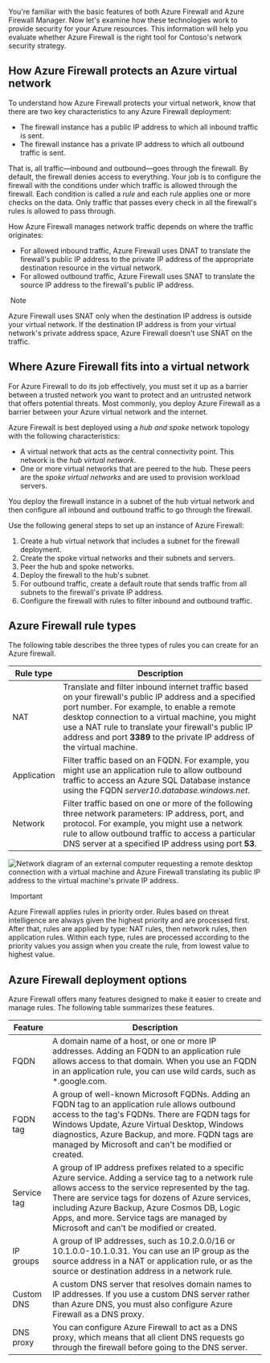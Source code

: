 
You're familiar with the basic features of both Azure Firewall and Azure Firewall Manager. Now let's examine how these technologies work to provide security for your Azure resources. This information will help you evaluate whether Azure Firewall is the right tool for Contoso's network security strategy.

## How Azure Firewall protects an Azure virtual network

To understand how Azure Firewall protects your virtual network, know that there are two key characteristics to any Azure Firewall deployment:

- The firewall instance has a public IP address to which all inbound traffic is sent.
- The firewall instance has a private IP address to which all outbound traffic is sent.

That is, all traffic—inbound and outbound—goes through the firewall. By default, the firewall denies access to everything. Your job is to configure the firewall with the conditions under which traffic is allowed through the firewall. Each condition is called a _rule_ and each rule applies one or more checks on the data. Only traffic that passes every check in all the firewall's rules is allowed to pass through.

How Azure Firewall manages network traffic depends on where the traffic originates:

- For allowed inbound traffic, Azure Firewall uses DNAT to translate the firewall's public IP address to the private IP address of the appropriate destination resource in the virtual network.
- For allowed outbound traffic, Azure Firewall uses SNAT to translate the source IP address to the firewall's public IP address.

 Note

Azure Firewall uses SNAT only when the destination IP address is outside your virtual network. If the destination IP address is from your virtual network's private address space, Azure Firewall doesn't use SNAT on the traffic.

## Where Azure Firewall fits into a virtual network

For Azure Firewall to do its job effectively, you must set it up as a barrier between a trusted network you want to protect and an untrusted network that offers potential threats. Most commonly, you deploy Azure Firewall as a barrier between your Azure virtual network and the internet.

Azure Firewall is best deployed using a _hub and spoke_ network topology with the following characteristics:

- A virtual network that acts as the central connectivity point. This network is the _hub virtual network_.
- One or more virtual networks that are peered to the hub. These peers are the _spoke virtual networks_ and are used to provision workload servers.

You deploy the firewall instance in a subnet of the hub virtual network and then configure all inbound and outbound traffic to go through the firewall.

Use the following general steps to set up an instance of Azure Firewall:

1. Create a hub virtual network that includes a subnet for the firewall deployment.
2. Create the spoke virtual networks and their subnets and servers.
3. Peer the hub and spoke networks.
4. Deploy the firewall to the hub's subnet.
5. For outbound traffic, create a default route that sends traffic from all subnets to the firewall's private IP address.
6. Configure the firewall with rules to filter inbound and outbound traffic.

## Azure Firewall rule types

The following table describes the three types of rules you can create for an Azure firewall.

|Rule type|Description|
|---|---|
|NAT|Translate and filter inbound internet traffic based on your firewall's public IP address and a specified port number. For example, to enable a remote desktop connection to a virtual machine, you might use a NAT rule to translate your firewall's public IP address and port **3389** to the private IP address of the virtual machine.|
|Application|Filter traffic based on an FQDN. For example, you might use an application rule to allow outbound traffic to access an Azure SQL Database instance using the FQDN _server10.database.windows.net_.|
|Network|Filter traffic based on one or more of the following three network parameters: IP address, port, and protocol. For example, you might use a network rule to allow outbound traffic to access a particular DNS server at a specified IP address using port **53**.|

![Network diagram of an external computer requesting a remote desktop connection with a virtual machine and Azure Firewall translating its public IP address to the virtual machine's private IP address.](https://learn.microsoft.com/en-us/training/azure-networking/introduction-azure-firewall/media/3-firewall-operation.png)

 Important

Azure Firewall applies rules in priority order. Rules based on threat intelligence are always given the highest priority and are processed first. After that, rules are applied by type: NAT rules, then network rules, then application rules. Within each type, rules are processed according to the priority values you assign when you create the rule, from lowest value to highest value.

## Azure Firewall deployment options

Azure Firewall offers many features designed to make it easier to create and manage rules. The following table summarizes these features.

|Feature|Description|
|---|---|
|FQDN|A domain name of a host, or one or more IP addresses. Adding an FQDN to an application rule allows access to that domain. When you use an FQDN in an application rule, you can use wild cards, such as *.google.com.|
|FQDN tag|A group of well-known Microsoft FQDNs. Adding an FQDN tag to an application rule allows outbound access to the tag's FQDNs. There are FQDN tags for Windows Update, Azure Virtual Desktop, Windows diagnostics, Azure Backup, and more. FQDN tags are managed by Microsoft and can't be modified or created.|
|Service tag|A group of IP address prefixes related to a specific Azure service. Adding a service tag to a network rule allows access to the service represented by the tag. There are service tags for dozens of Azure services, including Azure Backup, Azure Cosmos DB, Logic Apps, and more. Service tags are managed by Microsoft and can't be modified or created.|
|IP groups|A group of IP addresses, such as 10.2.0.0/16 or 10.1.0.0-10.1.0.31. You can use an IP group as the source address in a NAT or application rule, or as the source or destination address in a network rule.|
|Custom DNS|A custom DNS server that resolves domain names to IP addresses. If you use a custom DNS server rather than Azure DNS, you must also configure Azure Firewall as a DNS proxy.|
|DNS proxy|You can configure Azure Firewall to act as a DNS proxy, which means that all client DNS requests go through the firewall before going to the DNS server.|